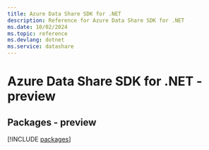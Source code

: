 ```yaml
---
title: Azure Data Share SDK for .NET
description: Reference for Azure Data Share SDK for .NET
ms.date: 10/02/2024
ms.topic: reference
ms.devlang: dotnet
ms.service: datashare
---
```

# Azure Data Share SDK for .NET - preview
## Packages - preview
[!INCLUDE [packages](data-share-index.md)]